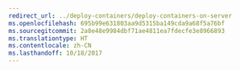 ```yaml
---
redirect_url: ../deploy-containers/deploy-containers-on-server
ms.openlocfilehash: 695b99e631803aa9d5315ba149cda9a68f5a76bf
ms.sourcegitcommit: 2a8e48e9984dbf71ae4811ea7fdecfe3e8966893
ms.translationtype: HT
ms.contentlocale: zh-CN
ms.lasthandoff: 10/18/2017
---
```

